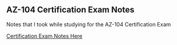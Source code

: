 ## AZ-104 Certification Exam Notes

Notes that I took while studying for the AZ-104 Certification Exam

[Certification Exam Notes Here](https://benjaminmichaelis.github.io/AZ-104-certification-exam/)
